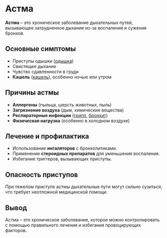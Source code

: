 # Астма

**Астма** – это хроническое заболевание дыхательных путей, вызывающее затрудненное дыхание из-за воспаления и сужения бронхов.

## Основные симптомы
- Приступы одышки ([одышка](shortness_of_breath.md))
- Свистящее дыхание
- Чувство сдавленности в груди
- **Кашель** ([кашель](cough.md)), особенно ночью или утром

## Причины астмы
- **Аллергены** (пыльца, шерсть животных, пыль)
- **Загрязнение воздуха** (дым, химические вещества)
- **Респираторные инфекции** ([грипп](gripp.md), [бронхит](bronchitis.md))
- **Физическая нагрузка** (особенно в холодном воздухе)

## Лечение и профилактика
- Использование **ингаляторов** с бронхолитиками.
- Применение **стероидных препаратов** для уменьшения воспаления.
- Избегание триггеров, вызывающих приступы.

## Опасность приступов
При тяжелом приступе астмы дыхательные пути могут сильно сузиться, что требует неотложной медицинской помощи.

## Вывод
Астма – это хроническое заболевание, которое можно контролировать с помощью правильного лечения и избегания провоцирующих факторов.
